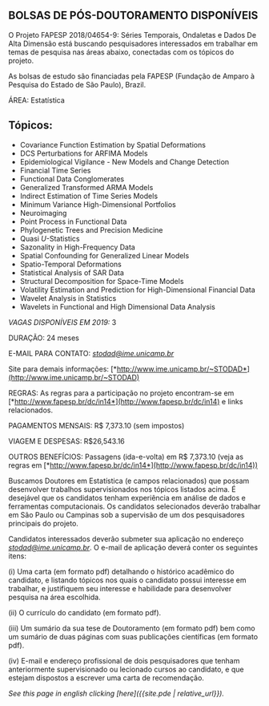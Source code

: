 ﻿## BOLSAS DE PÓS-DOUTORAMENTO DISPONÍVEIS

O Projeto FAPESP 2018/04654-9: Séries Temporais, Ondaletas e Dados
De Alta Dimensão está buscando pesquisadores interessados em trabalhar em
temas de pesquisa nas áreas abaixo, conectadas com os tópicos do projeto. 

As bolsas de estudo são financiadas pela FAPESP (Fundação de Amparo à Pesquisa
do Estado de São Paulo), Brazil. 

ÁREA: Estatística

## Tópicos:

-   Covariance Function Estimation by Spatial Deformations
-   DCS Perturbations for ARFIMA Models
-   Epidemiological Vigilance - New Models and Change Detection
-   Financial Time Series
-   Functional Data Conglomerates
-   Generalized Transformed ARMA Models
-   Indirect Estimation of Time Series Models
-   Minimum Variance High-Dimensional Portfolios
-   Neuroimaging
-   Point Process in Functional Data
-   Phylogenetic Trees and Precision Medicine
-   Quasi *U*-Statistics
-   Sazonality in High-Frequency Data
-   Spatial Confounding for Generalized Linear Models
-   Spatio-Temporal Deformations
-   Statistical Analysis of SAR Data
-   Structural Decomposition for Space-Time Models
-   Volatility Estimation and Prediction for High-Dimensional Financial Data
-   Wavelet Analysis in Statistics
-   Wavelets in Functional and High Dimensional Data Analysis

*VAGAS DISPONÍVEIS EM 2019:* 3

DURAÇÃO: 24 meses

E-MAIL PARA CONTATO:
[*stodad@ime.unicamp.br*](mailto:stodad@ime.unicamp.br)

Site para demais informações: [*http://www.ime.unicamp.br/~STODAD*](http://www.ime.unicamp.br/~STODAD)

REGRAS: As regras para a participação no projeto encontram-se em
[*http://www.fapesp.br/dc/in14*](http://www.fapesp.br/dc/in14) e links
relacionados.

PAGAMENTOS MENSAIS: R\$ 7,373.10 (sem impostos)

VIAGEM E DESPESAS: R\$26,543.16

OUTROS BENEFÍCIOS: Passagens (ida-e-volta) em R\$ 7,373.10 (veja as regras em
[*http://www.fapesp.br/dc/in14*](http://www.fapesp.br/dc/in14))

Buscamos Doutores em Estatística (e campos relacionados) que possam desenvolver
trabalhos supervisionados nos tópicos listados acima. É desejável que os candidatos
tenham experiência em análise de dados e ferramentas computacionais. Os candidatos
selecionados deverão trabalhar em São Paulo ou Campinas sob a supervisão de um
dos pesquisadores principais do projeto.

Candidatos interessados deverão submeter sua aplicação no endereço
[*stodad@ime.unicamp.br*](mailto:stodad@ime.unicamp.br). O e-mail de aplicação
deverá conter os seguintes itens:

(i) Uma carta (em formato pdf) detalhando o histórico acadêmico do candidato,
    e listando tópicos nos quais o candidato possui interesse em trabalhar,
    e justifiquem seu interesse e habilidade para desenvolver pesquisa
    na área escolhida.

(ii) O currículo do candidato (em formato pdf).

(iii) Um sumário da sua tese de Doutoramento (em formato pdf) bem como um
    sumário de duas páginas com suas publicações científicas (em formato pdf).

(iv) E-mail e endereço profissional de dois pesquisadores que tenham
    anteriormente supervisionado ou lecionado cursos ao candidato, e que 
    estejam dispostos a escrever uma carta de recomendação.

*See this page in english clicking [here]({{site.pde | relative_url}}).*